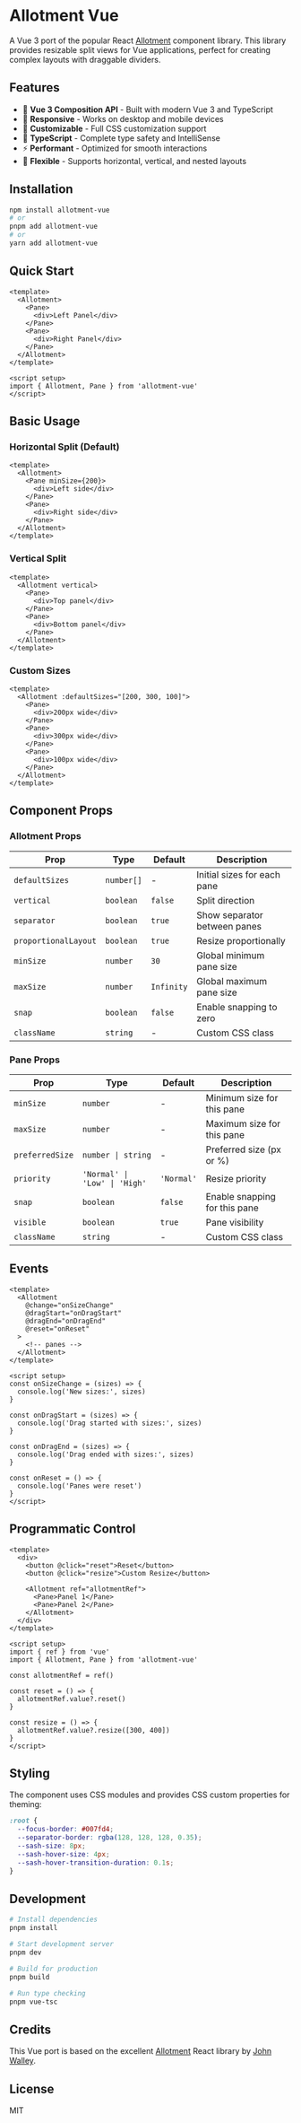 # Allotment Vue

A Vue 3 port of the popular React [Allotment](https://github.com/johnwalley/allotment) component library. This library provides resizable split views for Vue applications, perfect for creating complex layouts with draggable dividers.

## Features

- 🎯 **Vue 3 Composition API** - Built with modern Vue 3 and TypeScript
- 📱 **Responsive** - Works on desktop and mobile devices  
- 🎨 **Customizable** - Full CSS customization support
- 🔧 **TypeScript** - Complete type safety and IntelliSense
- ⚡ **Performant** - Optimized for smooth interactions
- 🧩 **Flexible** - Supports horizontal, vertical, and nested layouts

## Installation

```bash
npm install allotment-vue
# or
pnpm add allotment-vue
# or
yarn add allotment-vue
```

## Quick Start

```vue
<template>
  <Allotment>
    <Pane>
      <div>Left Panel</div>
    </Pane>
    <Pane>
      <div>Right Panel</div>
    </Pane>
  </Allotment>
</template>

<script setup>
import { Allotment, Pane } from 'allotment-vue'
</script>
```

## Basic Usage

### Horizontal Split (Default)

```vue
<template>
  <Allotment>
    <Pane minSize={200}>
      <div>Left side</div>
    </Pane>
    <Pane>
      <div>Right side</div>
    </Pane>
  </Allotment>
</template>
```

### Vertical Split

```vue
<template>
  <Allotment vertical>
    <Pane>
      <div>Top panel</div>
    </Pane>
    <Pane>
      <div>Bottom panel</div>
    </Pane>
  </Allotment>
</template>
```

### Custom Sizes

```vue
<template>
  <Allotment :defaultSizes="[200, 300, 100]">
    <Pane>
      <div>200px wide</div>
    </Pane>
    <Pane>
      <div>300px wide</div>  
    </Pane>
    <Pane>
      <div>100px wide</div>
    </Pane>
  </Allotment>
</template>
```

## Component Props

### Allotment Props

| Prop | Type | Default | Description |
|------|------|---------|-------------|
| `defaultSizes` | `number[]` | - | Initial sizes for each pane |
| `vertical` | `boolean` | `false` | Split direction |  
| `separator` | `boolean` | `true` | Show separator between panes |
| `proportionalLayout` | `boolean` | `true` | Resize proportionally |
| `minSize` | `number` | `30` | Global minimum pane size |
| `maxSize` | `number` | `Infinity` | Global maximum pane size |
| `snap` | `boolean` | `false` | Enable snapping to zero |
| `className` | `string` | - | Custom CSS class |

### Pane Props

| Prop | Type | Default | Description |
|------|------|---------|-------------|
| `minSize` | `number` | - | Minimum size for this pane |
| `maxSize` | `number` | - | Maximum size for this pane |
| `preferredSize` | `number \| string` | - | Preferred size (px or %) |
| `priority` | `'Normal' \| 'Low' \| 'High'` | `'Normal'` | Resize priority |
| `snap` | `boolean` | `false` | Enable snapping for this pane |
| `visible` | `boolean` | `true` | Pane visibility |
| `className` | `string` | - | Custom CSS class |

## Events

```vue
<template>
  <Allotment 
    @change="onSizeChange"
    @dragStart="onDragStart"
    @dragEnd="onDragEnd"
    @reset="onReset"
  >
    <!-- panes -->
  </Allotment>
</template>

<script setup>
const onSizeChange = (sizes) => {
  console.log('New sizes:', sizes)
}

const onDragStart = (sizes) => {
  console.log('Drag started with sizes:', sizes)
}

const onDragEnd = (sizes) => {
  console.log('Drag ended with sizes:', sizes)
}

const onReset = () => {
  console.log('Panes were reset')
}
</script>
```

## Programmatic Control

```vue
<template>
  <div>
    <button @click="reset">Reset</button>
    <button @click="resize">Custom Resize</button>
    
    <Allotment ref="allotmentRef">
      <Pane>Panel 1</Pane>
      <Pane>Panel 2</Pane>
    </Allotment>
  </div>
</template>

<script setup>
import { ref } from 'vue'
import { Allotment, Pane } from 'allotment-vue'

const allotmentRef = ref()

const reset = () => {
  allotmentRef.value?.reset()
}

const resize = () => {
  allotmentRef.value?.resize([300, 400])
}
</script>
```

## Styling

The component uses CSS modules and provides CSS custom properties for theming:

```css
:root {
  --focus-border: #007fd4;
  --separator-border: rgba(128, 128, 128, 0.35);
  --sash-size: 8px;
  --sash-hover-size: 4px;
  --sash-hover-transition-duration: 0.1s;
}
```

## Development

```bash
# Install dependencies
pnpm install

# Start development server
pnpm dev

# Build for production
pnpm build

# Run type checking
pnpm vue-tsc
```

## Credits

This Vue port is based on the excellent [Allotment](https://github.com/johnwalley/allotment) React library by [John Walley](https://github.com/johnwalley).

## License

MIT
